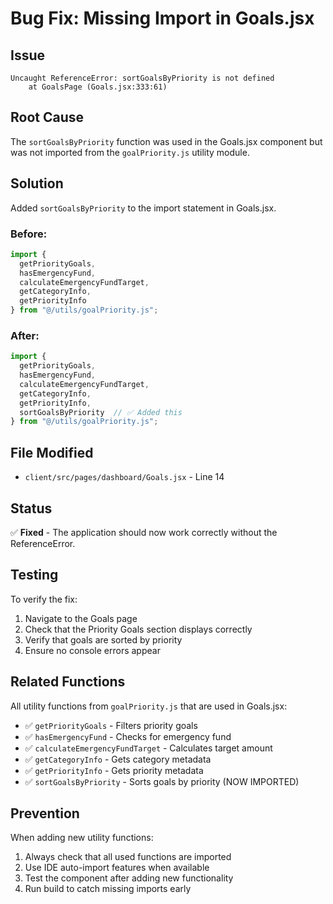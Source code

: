 # Bug Fix: Missing Import in Goals.jsx

## Issue
```
Uncaught ReferenceError: sortGoalsByPriority is not defined
    at GoalsPage (Goals.jsx:333:61)
```

## Root Cause
The `sortGoalsByPriority` function was used in the Goals.jsx component but was not imported from the `goalPriority.js` utility module.

## Solution
Added `sortGoalsByPriority` to the import statement in Goals.jsx.

### Before:
```javascript
import { 
  getPriorityGoals, 
  hasEmergencyFund, 
  calculateEmergencyFundTarget,
  getCategoryInfo,
  getPriorityInfo
} from "@/utils/goalPriority.js";
```

### After:
```javascript
import { 
  getPriorityGoals, 
  hasEmergencyFund, 
  calculateEmergencyFundTarget,
  getCategoryInfo,
  getPriorityInfo,
  sortGoalsByPriority  // ✅ Added this
} from "@/utils/goalPriority.js";
```

## File Modified
- `client/src/pages/dashboard/Goals.jsx` - Line 14

## Status
✅ **Fixed** - The application should now work correctly without the ReferenceError.

## Testing
To verify the fix:
1. Navigate to the Goals page
2. Check that the Priority Goals section displays correctly
3. Verify that goals are sorted by priority
4. Ensure no console errors appear

## Related Functions
All utility functions from `goalPriority.js` that are used in Goals.jsx:
- ✅ `getPriorityGoals` - Filters priority goals
- ✅ `hasEmergencyFund` - Checks for emergency fund
- ✅ `calculateEmergencyFundTarget` - Calculates target amount
- ✅ `getCategoryInfo` - Gets category metadata
- ✅ `getPriorityInfo` - Gets priority metadata
- ✅ `sortGoalsByPriority` - Sorts goals by priority (NOW IMPORTED)

## Prevention
When adding new utility functions:
1. Always check that all used functions are imported
2. Use IDE auto-import features when available
3. Test the component after adding new functionality
4. Run build to catch missing imports early
